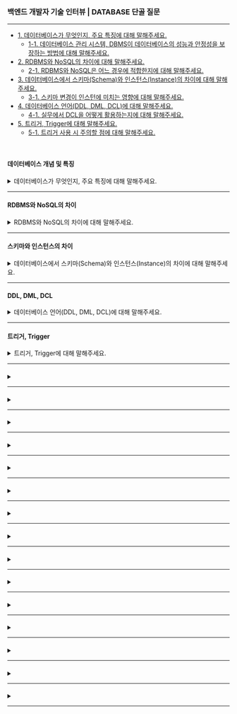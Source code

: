 ### 백엔드 개발자 기술 인터뷰 | DATABASE 단골 질문

---

- [1. 데이터베이스가 무엇인지, 주요 특징에 대해 말해주세요.](#데이터베이스-개념-및-특징)
    - [1-1. 데이터베이스 관리 시스템, DBMS이 데이터베이스의 성능과 안정성을 보장하는 방법에 대해 말해주세요.]()
- [2. RDBMS와 NoSQL의 차이에 대해 말해주세요.](#rdbms와-nosql의-차이)
    - [2-1. RDBMS와 NoSQL은 어느 경우에 적합한지에 대해 말해주세요.]()
- [3. 데이터베이스에서 스키마(Schema)와 인스턴스(Instance)의 차이에 대해 말해주세요.](#스키마와-인스턴스의-차이)
    - [3-1. 스키마 변경이 인스턴에 미치는 영향에 대해 말해주세요.]()
- [4. 데이터베이스 언어(DDL, DML, DCL)에 대해 말해주세요.](#ddl-dml-dcl)
    - [4-1. 실무에서 DCL을 어떻게 활용하는지에 대해 말해주세요.]()
- [5. 트리거, Trigger에 대해 말해주세요.]()
    - [5-1. 트리거 사용 시 주의할 점에 대해 말해주세요.]()

<br>

#### 데이터베이스 개념 및 특징

<details>
<summary>데이터베이스가 무엇인지, 주요 특징에 대해 말해주세요.</summary>

- 데이터베이스는 관련 데이터들을 체계적으로 저장, 관리, 검색할 수 있도록 구성한 데이터 집합이다.


- **데이터 독립성**: 데이터 구조 변경 시 애플리케이션에 미치는 영향을 최소화한다.
- **중앙 집중화**: 데이터의 통합 관리 및 보안 강화를 한다.
- **동시서 제어**: 여러 사용자가 동시에 접근해도 데이터 일관성을 유지한다.
- **무결성 보장**: 데이터의 정확성과 일관성을 유지하기 위한 제약 조건이 있다. (PK, FK 등)

<details>
<summary>⁉️ 데이터베이스 관리 시스템, DBMS이 데이터베이스의 성능과 안정성을 보장하는 방법에 대해 말해주세요.</summary>

- DBMS는 인덱싱, 캐싱, 트랜잭션 관리, 백업 및 복구, 동시성 제어 등을 통해 데이터베이스의 성능과 안정성을 보장한다.

</details>

</details>

---

#### RDBMS와 NoSQL의 차이

<details>
<summary>RDBMS와 NoSQL의 차이에 대해 말해주세요.</summary>

- RDBMS는 고정된 스키마와 테이블 기반의 데이터 모델로, SQL을 사용하며 ACID 트랜잭션 보장이 중요할 때 사용한다.
- NoSQL(Not Only SQL)은 스키마가 유연하며 문서, KEY-VALUE, 컬럼형, 그래프 등 다양한 모델을 제공하며, 수평적 확장성이 뛰어나 대용량 데이터 처리에 유리하다.

<details>
<summary>⁉️ RDBMS와 NoSQL은 어느 경우에 적합한지에 대해 말해주세요.</summary>

- 데이터 정합성과 복잡한 JOIN 연산이 필요한 경우는 RDBMS, 빠른 확장성과 유연한 스키마가 요구되면 NoSQL이 적합하다.

</details>

</details>

---

#### 스키마와 인스턴스의 차이

<details>
<summary>데이터베이스에서 스키마(Schema)와 인스턴스(Instance)의 차이에 대해 말해주세요.</summary>

- 스키마는 데이터베이스의 구조 즉, 테이블, 열, 데이터 타입, 관계 등을 정의한 청사진이다.
- 인스턴스는 스키마에 따라 실제 저장된 데이터 집합을 의미한다.

> 스키마가 데이터베이스의 설계도라면, 인스턴스는 설계도를 따라 실제로 저장된 테이블이다.

<details>
<summary>⁉️ 스키마 변경이 인스턴에 미치는 영향에 대해 말해주세요.</summary>

- 스키마 변경은 데이터 구조를 변경하므로, 기존 데이터의 마이그레이션이나 애플리케이션 수정이 필요할 수 있으며, 데이터 무결성 및 접근 방식에 영향을 줄 수 있다.

</details>

</details>

---

#### DDL, DML, DCL

<details>
<summary>데이터베이스 언어(DDL, DML, DCL)에 대해 말해주세요.</summary>

- DDL(Data Definition Language)은 데이터베이스 구조를 정의, 수정, 삭제한다. (CREATE, ALTER, DROP)
- DML(Data Manipulation Language)은 데이터를 조작한다. (SELECT, INSERT, UPDATE, DELETE)
- DCL(Data Control Lanaguage)은 데이터 권한 및 보안 관리를 한다. (COMMIT, ROLLBACK, GRANT, REVOKE)

<details>
<summary>⁉️ 실무에서 DCL을 어떻게 활용하는지에 대해 말해주세요.</summary>

- 권한 관리, 사용자 접근 통제, 감사 기록 등을 통해 보안을 강화한다.

</details>

</details>

---

#### 트리거, Trigger

<details>
<summary>트리거, Trigger에 대해 말해주세요.</summary>

- 트리거는 특정 테이블의 INSERT, DELETE, UPDATE 등 이벤트 발생 시 자동 실행되는 프로시저이다.
- 데이터 무결성 유지, 자동 로그 기록, 복잡한 비즈니스 로직을 실행할 때 사용된다.

<details>
<summary>⁉️ 트리거 사용 시 주의할 점에 대해 말해주세요.</summary>

- 트리거가 과도하게 복잡하거나 중첩되면, 성능 저하 및 디버깅이 어려워질 수 있어 필요한 경우에만 신중히 사용해야 한다.

</details>

</details>

---

####    

<details>
<summary></summary>

-

<details>
<summary>⁉️ </summary>

-

</details>

<br>

<details>
<summary>⁉️ </summary>

-

</details>

</details>

---

####    

<details>
<summary></summary>

-

<details>
<summary>⁉️ </summary>

-

</details>

<br>

<details>
<summary>⁉️ </summary>

-

</details>

<br>

<details>
<summary>⁉️ </summary>

-

</details>

</details>

---

####    

<details>
<summary></summary>

-

<details>
<summary>⁉️ </summary>

-

</details>

</details>

---

####    

<details>
<summary></summary>

-

<details>
<summary>⁉️ </summary>

-

</details>

<br>

<details>
<summary>⁉️ </summary>

-

</details>

</details>

---

####    

<details>
<summary></summary>

-

<details>
<summary>⁉️ </summary>

-

</details>

<br>

<details>
<summary>⁉️ </summary>

-

</details>

</details>

---

####    

<details>
<summary></summary>

-

<details>
<summary>⁉️ </summary>

-

</details>

<br>

<details>
<summary>⁉️ </summary>

-

</details>

</details>

---

####    

<details>
<summary></summary>

-

<details>
<summary>⁉️ </summary>

-

</details>

</details>

---

####    

<details>
<summary></summary>

-

<details>
<summary>⁉️ </summary>

-

</details>

</details>

---

####    

<details>
<summary></summary>

-

<details>
<summary>⁉️ </summary>

-

</details>

</details>

---

####    

<details>
<summary></summary>

-

<details>
<summary>⁉️ </summary>

-

</details>

</details>

---

####    

<details>
<summary></summary>

-

<details>
<summary>⁉️ </summary>

-

</details>

</details>

---

####    

<details>
<summary></summary>

-

</details>

---

####    

<details>
<summary></summary>

-

</details>

---

####    

<details>
<summary></summary>

-

</details>

---

####    

<details>
<summary></summary>

-

</details>

---
